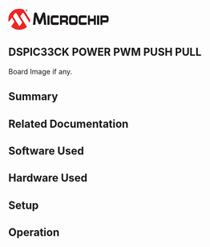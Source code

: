 ![image](images/microchip.jpg) 

## DSPIC33CK POWER PWM PUSH PULL

Board Image if any.

## Summary


## Related Documentation


## Software Used 


## Hardware Used


## Setup


## Operation



